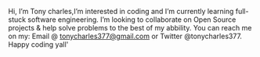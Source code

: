 Hi, I’m Tony charles,I’m interested in coding and I’m currently learning full-stuck software engineering.
I’m looking to collaborate on Open Source projects & help solve problems to the best of my abbility.
You can reach me on my: Email @ tonycharles377@gmail.com or Twitter @tonycharles377.
Happy coding yall'

<!---
tonycharles377/tonycharles377 is a ✨ special ✨ repository because its `README.md` (this file) appears on your GitHub profile.
You can click the Preview link to take a look at your changes.
--->
